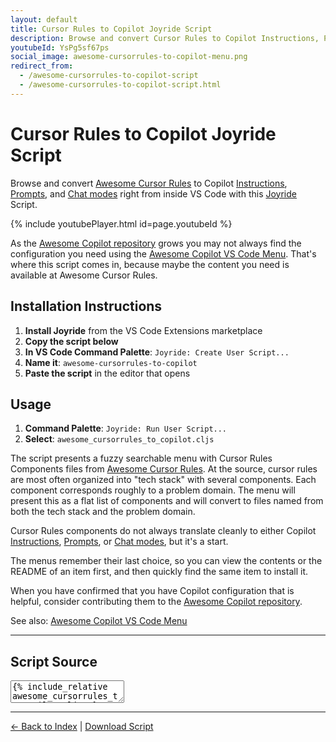 ```yaml
---
layout: default
title: Cursor Rules to Copilot Joyride Script
description: Browse and convert Cursor Rules to Copilot Instructions, Prompts Chat modes right from inside VS Code with this Joyride Script
youtubeId: YsPg5sf67ps
social_image: awesome-cursorrules-to-copilot-menu.png
redirect_from:
  - /awesome-cursorrules-to-copilot-script
  - /awesome-cursorrules-to-copilot-script.html
---
```


# Cursor Rules to Copilot Joyride Script

Browse and convert [Awesome Cursor Rules](https://github.com/PatrickJS/awesome-cursorrules) to Copilot [Instructions](https://code.visualstudio.com/docs/copilot/copilot-customization#_custom-instructions), [Prompts](https://code.visualstudio.com/docs/copilot/copilot-customization#_prompt-files-experimental), and [Chat modes](https://code.visualstudio.com/docs/copilot/chat/chat-modes) right from inside VS Code with this [Joyride](https://github.com/BetterThanTomorrow/joyride) Script.


{% include youtubePlayer.html id=page.youtubeId %}

As the [Awesome Copilot repository](https://github.com/github/awesome-copilot) grows you may not always find the configuration you need using the [Awesome Copilot VS Code Menu](awesome-copilot-script.md). That's where this script comes in, because maybe the content you need is available at Awesome Cursor Rules.

## Installation Instructions

1. **Install Joyride** from the VS Code Extensions marketplace
2. **Copy the script below**
3. **In VS Code Command Palette**: `Joyride: Create User Script...`
4. **Name it**: `awesome-cursorrules-to-copilot`
5. **Paste the script** in the editor that opens

## Usage

1. **Command Palette**: `Joyride: Run User Script...`
2. **Select**: `awesome_cursorrules_to_copilot.cljs`

The script presents a fuzzy searchable menu with Cursor Rules Components files from [Awesome Cursor Rules](https://github.com/PatrickJS/awesome-cursorrules). At the source, cursor rules are most often organized into "tech stack" with several components. Each component corresponds roughly to a problem domain. The menu will present this as a flat list of components and will convert to files named from both the tech stack and the problem domain.

Cursor Rules components do not always translate cleanly to either Copilot [Instructions](https://code.visualstudio.com/docs/copilot/copilot-customization#_custom-instructions), [Prompts](https://code.visualstudio.com/docs/copilot/copilot-customization#_prompt-files-experimental), or [Chat modes](https://code.visualstudio.com/docs/copilot/chat/chat-modes), but it's a start.

The menus remember their last choice, so you can view the contents or the README of an item first, and then quickly find the same item to install it.

When you have confirmed that you have Copilot configuration that is helpful, consider contributing them to the [Awesome Copilot repository](https://github.com/github/awesome-copilot).

See also: [Awesome Copilot VS Code Menu](awesome-copilot-script)

---

## Script Source

<textarea class="code" readonly>
{% include_relative awesome_cursorrules_to_copilot.cljs %}
</textarea>

---

[← Back to Index](index.html) | [Download Script](awesome_cursorrules_to_copilot.cljs)
